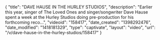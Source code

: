 {
    "title": "DAVE HAUSE IN THE HURLEY STUDIOS",
    "description": "Earlier this year, singer of The Loved Ones and singer\/songwriter Dave Hause spent a week at the Hurley Studios doing pre-production for his forthcoming reco...",
    "videoid": "158417",
    "date_created": "1398292476",
    "date_modified": "1418181329",
    "type": "captivate",
    "layout": "video",
    "url": "\/v\/dave-hause-in-the-hurley-studios\/158417"
}